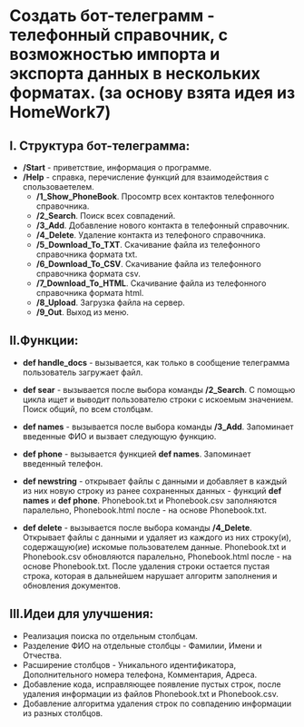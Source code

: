 # Создать бот-телеграмм - телефонный справочник, с возможностью импорта и экспорта данных в нескольких форматах. (за основу взята идея из HomeWork7)

## I. **Структура бот-телеграмма:**
* **/Start** - приветствие, информация о программе.
* **/Help** - справка, перечисление функций для взаимодействия с спользоваетелем.
    * **/1_Show_PhoneBook**. Просомтр всех контактов телефонного справочника.
    * **/2_Search**. Поиск всех совпадений.
    * **/3_Add**. Добавление нового контакта в телефонный справочник.
    * **/4_Delete**. Удаление контакта из телефоного справочника.
    * **/5_Download_To_TXT**. Скачивание файла из телефонного справочника формата txt.
    * **/6_Download_To_CSV**. Скачивание файла из телефонного справочника формата csv.
    * **/7_Download_To_HTML**. Скачивание файла из телефонного справочника формата html.
    * **/8_Upload**. Загрузка файла на сервер.
    * **/9_Out**. Выход из меню.

## II.**Функции:**

* **def handle_docs** - вызывается, как только в сообщение телеграмма пользователь загружает файл.

* **def sear** - вызывается после выбора команды **/2_Search**. С помощью цикла ищет и выводит пользователю строки с искоемым значением. Поиск общий, по всем столбцам. 

* **def names** - вызывается после выбора команды **/3_Add**. Запоминает введенные ФИО и вызвает следующую функцию.

* **def phone** - вызывается функцией **def names**. Запоминает введенный телефон.

* **def newstring** - открывает файлы с данными и добавляет в каждый из них новую строку из ранее сохраненных данных - функций **def names** и **def phone**. Phonebook.txt и Phonebook.csv заполняются паралельно, Phonebook.html после - на основе Phonebook.txt.

* **def delete** - вызывается после выбора команды **/4_Delete**. Открывает файлы с данными и удаляет из каждого из них строку(и), содержащую(ие) искомые пользователем данные. Phonebook.txt и Phonebook.csv обновляются паралельно, Phonebook.html после - на основе Phonebook.txt. После удаления строки остается пустая строка, которая в дальнейшем нарушает алгоритм заполнения и обновления документов.

## III.**Идеи для улучшения:**
* Реализация поиска по отдельным столбцам.
* Разделение ФИО на отдельные столбцы - Фамилии, Имени и Отчества.
* Расширение столбцов - Уникального идентификатора, Дополнительного номера телефона, Комментария, Адреса.
* Добавление кода, исправляющее появление пустых строк, после удаления информации из файлов Phonebook.txt и Phonebook.csv.
* Добавление алгоритма удаления строк по совпадению информации из разных столбцов. 